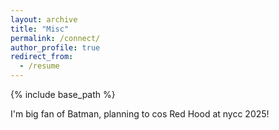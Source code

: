 ```yaml
---
layout: archive
title: "Misc"
permalink: /connect/
author_profile: true
redirect_from:
  - /resume
---
```


{% include base_path %}

I'm big fan of Batman, planning to cos Red Hood at nycc 2025! 
